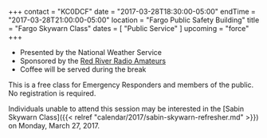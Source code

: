 +++
contact = "KC0DCF"
date = "2017-03-28T18:30:00-05:00"
endTime = "2017-03-28T21:00:00-05:00"
location = "Fargo Public Safety Building"
title = "Fargo Skywarn Class"
dates = [ "Public Service" ]
upcoming = "force"
+++
* Presented by the National Weather Service
* Sponsored by the [Red River Radio Amateurs](/)
* Coffee will be served during the break

This is a free class for Emergency Responders and members of the public. No
registration is required.

Individuals unable to attend this session may be interested in the
[Sabin Skywarn Class]({{< relref "calendar/2017/sabin-skywarn-refresher.md" >}})
on Monday, March 27, 2017.
